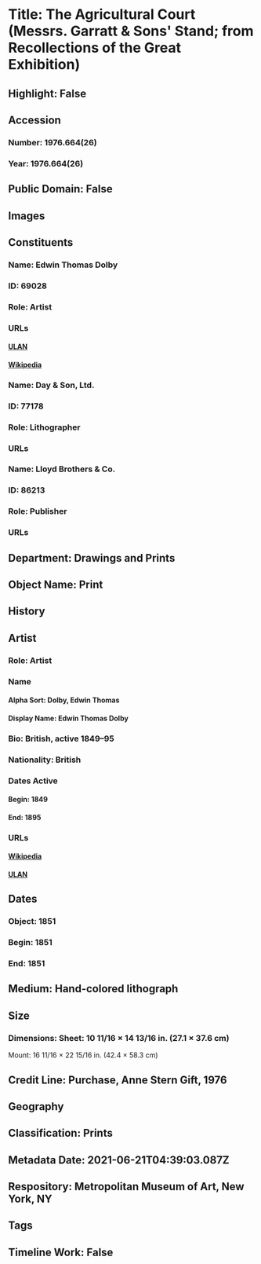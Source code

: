 # Title: The Agricultural Court (Messrs. Garratt & Sons' Stand; from Recollections of the Great Exhibition)
## Highlight: False
## Accession
### Number: 1976.664(26)
### Year: 1976.664(26)
## Public Domain: False
## Images
## Constituents
### Name: Edwin Thomas Dolby
### ID: 69028
### Role: Artist
### URLs
#### [ULAN](http://vocab.getty.edu/page/ulan/500020196)
#### [Wikipedia](https://www.wikidata.org/wiki/Q21456687)
### Name: Day &amp; Son, Ltd.
### ID: 77178
### Role: Lithographer
### URLs
### Name: Lloyd Brothers &amp; Co.
### ID: 86213
### Role: Publisher
### URLs
## Department: Drawings and Prints
## Object Name: Print
## History
## Artist
### Role: Artist
### Name
#### Alpha Sort: Dolby, Edwin Thomas
#### Display Name: Edwin Thomas Dolby
### Bio: British, active 1849–95
### Nationality: British
### Dates Active
#### Begin: 1849
#### End: 1895
### URLs
#### [Wikipedia](https://www.wikidata.org/wiki/Q21456687)
#### [ULAN](http://vocab.getty.edu/page/ulan/500020196)
## Dates
### Object: 1851
### Begin: 1851
### End: 1851
## Medium: Hand-colored lithograph
## Size
### Dimensions: Sheet: 10 11/16 × 14 13/16 in. (27.1 × 37.6 cm)
Mount: 16 11/16 × 22 15/16 in. (42.4 × 58.3 cm)
## Credit Line: Purchase, Anne Stern Gift, 1976
## Geography
## Classification: Prints
## Metadata Date: 2021-06-21T04:39:03.087Z
## Respository: Metropolitan Museum of Art, New York, NY
## Tags
## Timeline Work: False